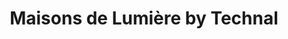 ---
title: "Maisons de Lumière by Technal"
url: /orsay/maisons-de-lumiere-by-technal/
shop: shop
---